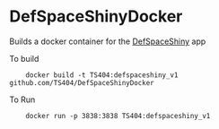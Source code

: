 # DefSpaceShinyDocker
Builds a docker container for the [DefSpaceShiny](https://github.com/TS404/DefSpaceShiny) app

To build

```
    docker build -t TS404:defspaceshiny_v1 github.com/TS404/DefSpaceShinyDocker
```

To Run

```
    docker run -p 3838:3838 TS404:defspaceshiny_v1
```

